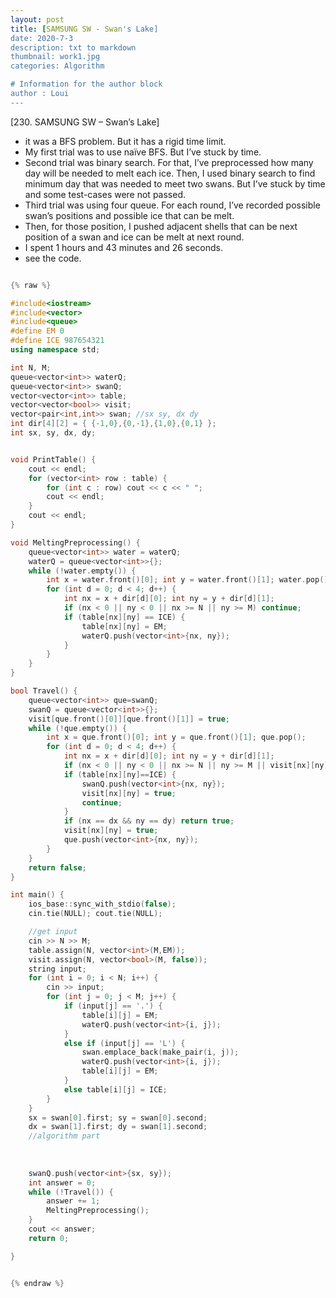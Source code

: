```yaml
---
layout: post
title: [SAMSUNG SW - Swan's Lake]
date: 2020-7-3
description: txt to markdown
thumbnail: work1.jpg
categories: Algorithm

# Information for the author block
author : Loui
---
```


[230. SAMSUNG SW – Swan’s Lake]
- it was a BFS problem. But it has a rigid time limit.
- My first trial was to use naïve BFS. But I’ve stuck by time.
- Second trial was binary search. For that, I’ve preprocessed how many day will be needed to melt each ice. Then, I used binary search to find minimum day that was needed to meet two swans. But I’ve stuck by time and some test-cases were not passed.
- Third trial was using four queue. For each round, I’ve recorded possible swan’s positions and possible ice that can be melt.
- Then, for those position, I pushed adjacent shells that can be next position of a swan and ice can be melt at next round.
- I spent 1 hours and 43 minutes and 26 seconds.
- see the code.

```cpp

{% raw %}

#include<iostream>
#include<vector>
#include<queue>
#define EM 0
#define ICE 987654321
using namespace std;

int N, M;
queue<vector<int>> waterQ;
queue<vector<int>> swanQ;
vector<vector<int>> table;
vector<vector<bool>> visit;
vector<pair<int,int>> swan; //sx sy, dx dy
int dir[4][2] = { {-1,0},{0,-1},{1,0},{0,1} };
int sx, sy, dx, dy;


void PrintTable() {
	cout << endl;
	for (vector<int> row : table) {
		for (int c : row) cout << c << " ";
		cout << endl;
	}
	cout << endl;
}

void MeltingPreprocessing() {
	queue<vector<int>> water = waterQ;
	waterQ = queue<vector<int>>{};
	while (!water.empty()) {
		int x = water.front()[0]; int y = water.front()[1]; water.pop();
		for (int d = 0; d < 4; d++) {
			int nx = x + dir[d][0]; int ny = y + dir[d][1];
			if (nx < 0 || ny < 0 || nx >= N || ny >= M) continue;
			if (table[nx][ny] == ICE) {
				table[nx][ny] = EM;
				waterQ.push(vector<int>{nx, ny});
			}
		}
	}
}

bool Travel() {
	queue<vector<int>> que=swanQ;
	swanQ = queue<vector<int>>{};
	visit[que.front()[0]][que.front()[1]] = true;
	while (!que.empty()) {
		int x = que.front()[0]; int y = que.front()[1]; que.pop();
		for (int d = 0; d < 4; d++) {
			int nx = x + dir[d][0]; int ny = y + dir[d][1];
			if (nx < 0 || ny < 0 || nx >= N || ny >= M || visit[nx][ny]==true) continue;
			if (table[nx][ny]==ICE) {
				swanQ.push(vector<int>{nx, ny});
				visit[nx][ny] = true;
				continue;
			}
			if (nx == dx && ny == dy) return true;
			visit[nx][ny] = true;
			que.push(vector<int>{nx, ny});
		}
	}
	return false;
}

int main() {
	ios_base::sync_with_stdio(false);
	cin.tie(NULL); cout.tie(NULL);

	//get input
	cin >> N >> M;
	table.assign(N, vector<int>(M,EM));
	visit.assign(N, vector<bool>(M, false));
	string input;
	for (int i = 0; i < N; i++) {
		cin >> input;
		for (int j = 0; j < M; j++) {
			if (input[j] == '.') {
				table[i][j] = EM;
				waterQ.push(vector<int>{i, j});
			} 
			else if (input[j] == 'L') {
				swan.emplace_back(make_pair(i, j));
				waterQ.push(vector<int>{i, j});
				table[i][j] = EM;
			}
			else table[i][j] = ICE;
		}
	}
	sx = swan[0].first; sy = swan[0].second;
	dx = swan[1].first; dy = swan[1].second;
	//algorithm part
	
	
	
	swanQ.push(vector<int>{sx, sy});
	int answer = 0;
	while (!Travel()) {
		answer += 1;
		MeltingPreprocessing();
	}
	cout << answer;
	return 0;

}


{% endraw %}
```

